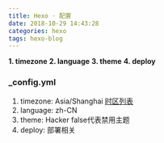```yaml
---
title: Hexo · 配置
date: 2018-10-29 14:43:28
categories: hexo
tags: hexo-blog
---
```


**1. timezone**
**2. language**
**3. theme**
**4. deploy**

<!--more-->

### \_config.yml

1. timezone: Asia/Shanghai [时区列表](https://en.wikipedia.org/wiki/List_of_tz_database_time_zones)
2. language: zh-CN
3. theme: Hacker false代表禁用主题
4. deploy: 部署相关

